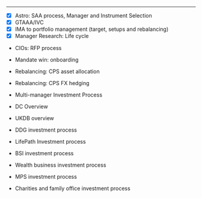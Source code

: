 ----


- [x] Astro: SAA process, Manager and Instrument Selection
- [x] GTAAA/IVC
- [x] IMA to portfolio management (target, setups and rebalancing)
- [x] Manager Research: Life cycle

- CIOs: RFP process
- Mandate win: onboarding
- Rebalancing: CPS asset allocation
- Rebalancing: CPS FX hedging
- Multi-manager Investment Process
- DC Overview
- UKDB overview

- DDG investment process
- LifePath Investment process
- BSI investment process
- Wealth business investment process
- MPS investment process
- Charities and family office investment process

